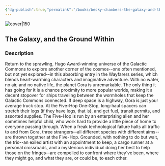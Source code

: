 ```yaml
---
{"dg-publish":true,"permalink":"/books/becky-chambers-the-galaxy-and-the-ground-within/","title":"\"The Galaxy, and the Ground Within\"","tags":["science-fiction"]}
---
```




![cover|150](http://books.google.com/books/content?id=u2GQzQEACAAJ&printsec=frontcover&img=1&zoom=1&source=gbs_api)

## The Galaxy, and the Ground Within

### Description

Return to the sprawling, Hugo Award-winning universe of the Galactic Commons to explore another corner of the cosmos--one often mentioned, but not yet explored--in this absorbing entry in the Wayfarers series, which blends heart-warming characters and imaginative adventure. With no water, no air, and no native life, the planet Gora is unremarkable. The only thing it has going for it is a chance proximity to more popular worlds, making it a decent stopover for ships traveling between the wormholes that keep the Galactic Commons connected. If deep space is a highway, Gora is just your average truck stop. At the Five-Hop One-Stop, long-haul spacers can stretch their legs (if they have legs, that is), and get fuel, transit permits, and assorted supplies. The Five-Hop is run by an enterprising alien and her sometimes helpful child, who work hard to provide a little piece of home to everyone passing through. When a freak technological failure halts all traffic to and from Gora, three strangers--all different species with different aims--are thrown together at the Five-Hop. Grounded, with nothing to do but wait, the trio--an exiled artist with an appointment to keep, a cargo runner at a personal crossroads, and a mysterious individual doing her best to help those on the fringes--are compelled to confront where they've been, where they might go, and what they are, or could be, to each other.
```